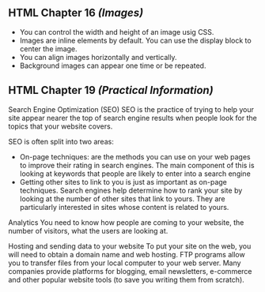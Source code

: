 ## HTML Chapter 16 *(Images)*

- You can control the width and height of an image usig CSS.
- Images are inline elements by default. You can use the display block to center the image.
- You can align images horizontally and vertically. 
- Background images can appear one time or be repeated.

## HTML Chapter 19 *(Practical Information)*

Search Engine Optimization (SEO)
SEO is the practice of trying to help your site appear nearer the top of search engine results when people look for the topics that your website covers.

SEO is often split into two areas: 
- On-page techniques: are the methods you can use on your web pages to improve their rating in search engines. The main component of this is looking at keywords that people are likely to enter into a search engine 
- Getting other sites to link to you is just as important as on-page techniques. Search engines help determine how to rank your site by looking at the number of other sites that link to yours.
They are particularly interested in sites whose content is related to yours. 

Analytics
You need to know how people are coming to your website, the number of visitors, what the users are looking at. 

Hosting and sending data to your website
To put your site on the web, you will need to obtain a domain name and web hosting. FTP programs allow you to transfer files from your local computer to your web server. Many companies provide platforms for blogging, email newsletters, e-commerce and other popular website tools (to save you writing them from scratch).


  